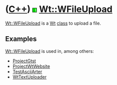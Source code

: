# ([C++](Cpp.md)) ![Wt](PicWt.png) [Wt::WFileUpload](CppWFileUpload.md)

[Wt::WFileUpload](CppWFileUpload.md) is a [Wt](CppWt.md)
[class](CppClass.md) to upload a file.

## Examples

[Wt::WFileUpload](CppWFileUpload.md) is used in, among others:

-   [ProjectGtst](https://github.com/richelbilderbeek/gtst)
-   [ProjectWtWebsite](ProjectWtWebsite.md)
-   [TestAsciiArter](ToolTestAsciiArter.md)
-   [WtTextUploader](CppWtTextUploader.md)
